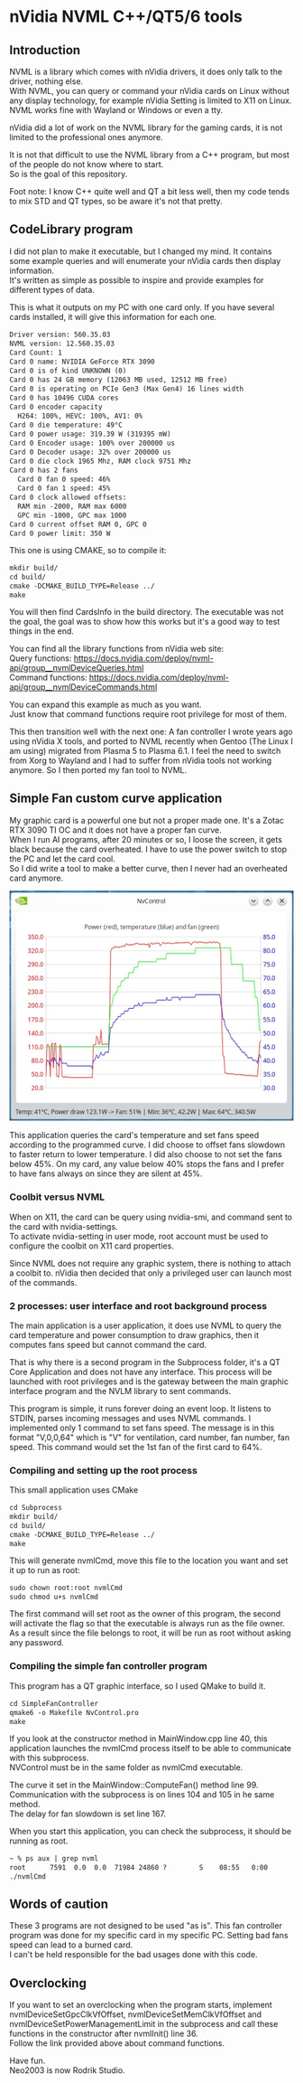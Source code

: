 # nVidia NVML C++/QT5/6 tools

## Introduction
NVML is a library which comes with nVidia drivers, it does only talk to the driver, nothing else.<br/>
With NVML, you can query or command your nVidia cards on Linux without any display technology, for example nVidia Setting is limited to X11 on Linux.<br/>
NVML works fine with Wayland or Windows or even a tty.

nVidia did a lot of work on the NVML library for the gaming cards, it is not limited to the professional ones anymore.

It is not that difficult to use the NVML library from a C++ program, but most of the people do not know where to start.<br/>
So is the goal of this repository.

Foot note: I know C++ quite well and QT a bit less well, then my code tends to mix STD and QT types, so be aware it's not that pretty.

## CodeLibrary program
I did not plan to make it executable, but I changed my mind. It contains some example queries and will enumerate your nVidia cards then display information.<br/>
It's written as simple as possible to inspire and provide examples for different types of data.

This is what it outputs on my PC with one card only. If you have several cards installed, it will give this information for each one.

```
Driver version: 560.35.03
NVML version: 12.560.35.03
Card Count: 1
Card 0 name: NVIDIA GeForce RTX 3090
Card 0 is of kind UNKNOWN (0)
Card 0 has 24 GB memory (12063 MB used, 12512 MB free)
Card 0 is operating on PCIe Gen3 (Max Gen4) 16 lines width
Card 0 has 10496 CUDA cores
Card 0 encoder capacity
  H264: 100%, HEVC: 100%, AV1: 0%
Card 0 die temperature: 49°C
Card 0 power usage: 319.39 W (319395 mW)
Card 0 Encoder usage: 100% over 200000 us
Card 0 Decoder usage: 32% over 200000 us
Card 0 die clock 1965 Mhz, RAM clock 9751 Mhz
Card 0 has 2 fans
  Card 0 fan 0 speed: 46%
  Card 0 fan 1 speed: 45%
Card 0 clock allowed offsets:
  RAM min -2000, RAM max 6000
  GPC min -1000, GPC max 1000
Card 0 current offset RAM 0, GPC 0
Card 0 power limit: 350 W
```
This one is using CMAKE, so to compile it:

```
mkdir build/
cd build/
cmake -DCMAKE_BUILD_TYPE=Release ../
make
```
You will then find CardsInfo in the build directory. The executable was not the goal, the goal was to show how this works but it's a good way to test things in the end.

You can find all the library functions from nVidia web site:<br/>
Query functions: https://docs.nvidia.com/deploy/nvml-api/group__nvmlDeviceQueries.html<br/>
Command functions: https://docs.nvidia.com/deploy/nvml-api/group__nvmlDeviceCommands.html

You can expand this example as much as you want.<br/>
Just know that command functions require root privilege for most of them.

This then transition well with the next one: A fan controller I wrote years ago using nVidia X tools, and ported to NVML recently when Gentoo (The Linux I am using) migrated from Plasma 5 to Plasma 6.1. I feel the need to switch from Xorg to Wayland and I had to suffer from nVidia tools not working anymore. So I then ported my fan tool to NVML.

## Simple Fan custom curve application
My graphic card is a powerful one but not a proper made one. It's a Zotac RTX 3090 TI OC and it does not have a proper fan curve.<br/>
When I run AI programs, after 20 minutes or so, I loose the screen, it gets black because the card overheated. I have to use the power switch to stop the PC and let the card cool.<br/>
So I did write a tool to make a better curve, then I never had an overheated card anymore.

![plot](./pictures/NvControl.jpg)

This application queries the card's temperature and set fans speed according to the programmed curve. I did choose to offset fans slowdown to faster return to lower temperature. I did also choose to not set the fans below 45%. On my card, any value below 40% stops the fans and I prefer to have fans always on since they are silent at 45%.

### Coolbit versus NVML
When on X11, the card can be query using nvidia-smi, and command sent to the card with nvidia-settings.<br/>
To activate nvidia-setting in user mode, root account must be used to configure the coolbit on X11 card properties.

Since NVML does not require any graphic system, there is nothing to attach a coolbit to. nVidia then decided that only a privileged user can launch most of the commands.

### 2 processes: user interface and root background process
The main application is a user application, it does use NVML to query the card temperature and power consumption to draw graphics, then it computes fans speed but cannot command the card.

That is why there is a second program in the Subprocess folder, it's a QT Core Application and does not have any interface. This process will be launched with root privileges and is the gateway between the main graphic interface program and the NVLM library to sent commands.

This program is simple, it runs forever doing an event loop. It listens to STDIN, parses incoming messages and uses NVML commands.
I implemented only 1 command to set fans speed. The message is in this format "V,0,0,64" which is "V" for ventilation, card number, fan number, fan speed. This command would set the 1st fan of the first card to 64%.

### Compiling and setting up the root process
This small application uses CMake

```
cd Subprocess
mkdir build/
cd build/
cmake -DCMAKE_BUILD_TYPE=Release ../
make
```

This will generate nvmlCmd, move this file to the location you want and set it up to run as root:

```
sudo chown root:root nvmlCmd
sudo chmod u+s nvmlCmd
```
The first command will set root as the owner of this program, the second will activate the flag so that the executable is always run as the file owner.<br/>
As a result since the file belongs to root, it will be run as root without asking any password.

### Compiling the simple fan controller program
This program has a QT graphic interface, so I used QMake to build it.
```
cd SimpleFanController
qmake6 -o Makefile NvControl.pro
make
```

If you look at the constructor method in MainWindow.cpp line 40, this application launches the nvmlCmd process itself to be able to communicate with this subprocess.<br/>
NVControl must be in the same folder as nvmlCmd executable.

The curve it set in the MainWindow::ComputeFan() method line 99.<br/>
Communication with the subprocess is on lines 104 and 105 in he same method.<br/>
The delay for fan slowdown is set line 167.

When you start this application, you can check the subprocess, it should be running as root.

```
~ % ps aux | grep nvml
root      7591  0.0  0.0  71984 24860 ?        S    08:55   0:00 ./nvmlCmd

```

## Words of caution
These 3 programs are not designed to be used "as is". This fan controller program was done for my specific card in my specific PC. Setting bad fans speed can lead to a burned card.<br/>
I can't be held responsible for the bad usages done with this code.

## Overclocking
If you want to set an overclocking when the program starts, implement nvmlDeviceSetGpcClkVfOffset, nvmlDeviceSetMemClkVfOffset and nvmlDeviceSetPowerManagementLimit in the subprocess and call these functions in the constructor after nvmlInit() line 36.<br/>
Follow the link provided above about command functions.

Have fun.<br/>
Neo2003 is now Rodrik Studio.

